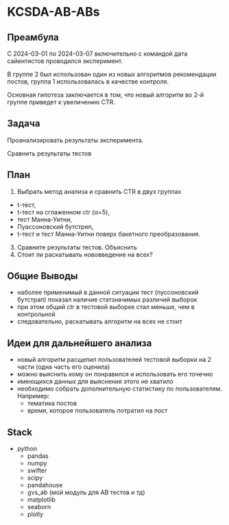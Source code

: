 # KCSDA-AB-ABs

## Преамбула
С 2024-03-01 по 2024-03-07 включительно с командой дата сайентистов проводился эксперимент.

В группе 2 был использован один из новых алгоритмов рекомендации постов, группа 1 использовалась в качестве контроля. 

Основная гипотеза заключается в том, что новый алгоритм во 2-й группе приведет к увеличению CTR. 

## Задача
Проанализировать результаты эксперимента.

Сравнить результаты тестов

## План
1) Выбрать метод анализа и сравнить CTR в двух группах
- t-тест,
- t-тест на сглаженном ctr (α=5),
- тест Манна-Уитни,
- Пуассоновский бутстреп,
- t-тест и тест Манна-Уитни поверх бакетного преобразования.
3) Сравните результаты тестов. Объяснить 
4) Стоит ли раскатывать нововведение на всех?

## Общие Выводы

- наболее применимый в данной ситуации тест (пуссоновский бутстрап) показал наличие статзначимых различий выборок
- при этом общий ctr в тестовой выборке стал меньше, чем в контрольной
- следовательно, раскатывать алгоритм на всех не стоит

## Идеи для дальнейшего анализа

- новый алгоритм расщепил пользователей тестовой выборки на 2 части (одна часть его оценила)
- можно выяснить кому он понравился и использовать его точечно
- имеющихся данных для выяснения этого не хватило
- необходимо собрать дополнительную статистику по пользователям. Например:
  - тематика постов
  - время, которое пользователь потратил на пост

## Stack
- python
  - pandas
  - numpy
  - swifter
  - scipy
  - pandahouse
  - gvs_ab (мой модуль для AB тестов и тд)
  - matplotlib
  - seaborn
  - plotly
